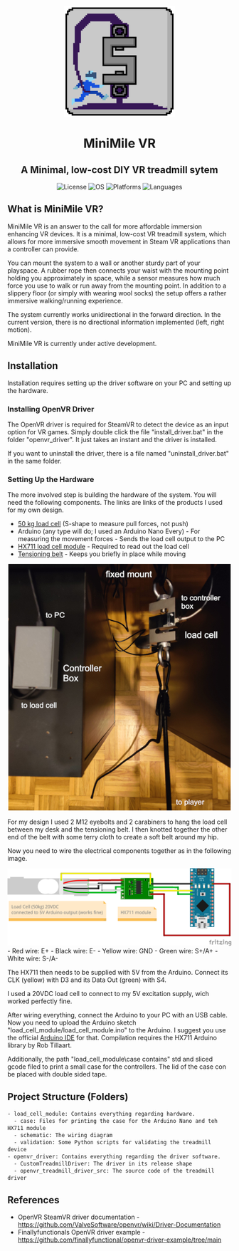 <div align="center">
  <img src="docs/minimile_logo.png" alt="MiniMile VR Logo" width="250">
  <h1>MiniMile VR</h1>
  <h2>A Minimal, low-cost DIY VR treadmill sytem
</div>

<div align="center">
  <img alt="License" src=https://img.shields.io/badge/License-MIT-green?style=flat-square>
  <img alt="OS" src=https://img.shields.io/badge/OS-Windows-yellow?style=flat-square>
  <img alt="Platforms" src=https://img.shields.io/badge/Platforms-x86__64-blue?style=flat-square>
  <img alt="Languages" src=https://img.shields.io/badge/Languages-C++-red?style=flat-square>
</div>


## What is MiniMile VR?
MiniMile VR is an answer to the call for more affordable immersion enhancing VR devices. It is a minimal, low-cost VR treadmill system, which allows for more immersive smooth movement in Steam VR applications than a controller can provide.

You can mount the system to a wall or another sturdy part of your playspace. A rubber rope then connects your waist with the mounting point holding you approximately in space, while a sensor measures how much force you use to walk or run away from the mounting point. In addition to a slippery floor (or simply with wearing wool socks) the setup offers a rather immersive walking/running experience.

The system currently works unidirectional in the forward direction. In the current version, there is no directional information implemented (left, right motion).

MiniMile VR is currently under active development.

## Installation
Installation requires setting up the driver software on your PC and setting up the hardware.

### Installing OpenVR Driver
The OpenVR driver is required for SteamVR to detect the device as an input option for VR games. Simply double click the file "install_driver.bat" in the folder "openvr_driver". It just takes an instant and the driver is installed.

If you want to uninstall the driver, there is a file named "uninstall_driver.bat" in the same folder.

### Setting Up the Hardware
The more involved step is building the hardware of the system. You will need the following components. The links are links of the products I used for my own design.

- [50 kg load cell](https://www.amazon.de/dp/B077YLHG9D) (S-shape to measure pull forces, not push)
- Arduino (any type will do; I used an Arduino Nano Every) - For measuring the movement forces - Sends the load cell output to the PC
- [HX711 load cell module](https://www.amazon.de/dp/B0DJX8BPQL) - Required to read out the load cell
- [Tensioning belt](https://www.amazon.de/dp/B0DRNBRWLL) - Keeps you briefly in place while moving

<div align="center">
  <img src="docs/hardware_setup.jpg" alt="Hardware Setup">
</div>

For my design I used 2 M12 eyebolts and 2 carabiners to hang the load cell between my desk and the tensioning belt. I then knotted together the other end of the belt with some terry cloth to create a soft belt around my hip.

Now you need to wire the electrical components together as in the following image.
<div align="center">
  <img src="load_cell_module/schematic/treadmill_wiring.png" alt="Wiring">
</div>
- Red wire: E+
- Black wire: E-
- Yellow wire: GND
- Green wire: S+/A+
- White wire: S-/A-

The HX711 then needs to be supplied with 5V from the Arduino. Connect its CLK (yellow) with D3 and its Data Out (green) with S4.

I used a 20VDC load cell to connect to my 5V excitation supply, wich worked perfectly fine.

After wiring everything, connect the Arduino to your PC with an USB cable. Now you need to upload the Arduino sketch "load_cell_module/load_cell_module.ino" to the Arduino. I suggest you use the official [Arduino IDE](https://www.arduino.cc/en/software/) for that. Compilation requires the HX711 Arduino library by Rob Tillaart.

Additionally, the path "load_cell_module\case contains" std and sliced gcode filed to print a small case for the controllers. The lid of the case con be placed with double sided tape.

## Project Structure (Folders)
    - load_cell_module: Contains everything regarding hardware.
      - case: Files for printing the case for the Arduino Nano and teh HX711 module
      - schematic: The wiring diagram
      - validation: Some Python scripts for validating the treadmill device
    - openvr_driver: Contains everything regarding the driver software.
      - CustomTreadmillDriver: The driver in its release shape
      - openvr_treadmill_driver_src: The source code of the treadmill driver

## References
  - OpenVR SteamVR driver documentation - https://github.com/ValveSoftware/openvr/wiki/Driver-Documentation
  - Finallyfunctionals OpenVR driver example - https://github.com/finallyfunctional/openvr-driver-example/tree/main